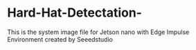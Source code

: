 # Hard-Hat-Detectation-
This is the system image file for Jetson nano with Edge Impulse Environment created by Seeedstudio
